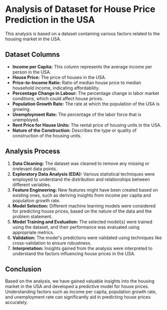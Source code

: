 <!DOCTYPE html>
<html lang="en">
<head>
  <meta charset="UTF-8">
  <meta name="viewport" content="width=device-width, initial-scale=1.0">
</head>
<body>
  <h1>Analysis of Dataset for House Price Prediction in the USA</h1>
  <p>This analysis is based on a dataset containing various factors related to the housing market in the USA.</p>
  
  <h2>Dataset Columns</h2>
  <ul>
    <li><strong>Income per Capita:</strong> This column represents the average income per person in the USA.</li>
    <li><strong>House Price:</strong> The price of houses in the USA.</li>
    <li><strong>Price-to-Income Ratio:</strong> Ratio of median house price to median household income, indicating affordability.</li>
    <li><strong>Percentage Change in Labour:</strong> The percentage change in labor market conditions, which could affect house prices.</li>
    <li><strong>Population Growth Rate:</strong> The rate at which the population of the USA is growing.</li>
    <li><strong>Unemployment Rate:</strong> The percentage of the labor force that is unemployed.</li>
    <li><strong>Rent Price for House Units:</strong> The rental price of housing units in the USA.</li>
    <li><strong>Nature of the Construction:</strong> Describes the type or quality of construction of the housing units.</li>
  </ul>
  
  <h2>Analysis Process</h2>
  <ol>
    <li><strong>Data Cleaning:</strong> The dataset was cleaned to remove any missing or irrelevant data points.</li>
    <li><strong>Exploratory Data Analysis (EDA):</strong> Various statistical techniques were employed to understand the distribution and relationships between different variables.</li>
    <li><strong>Feature Engineering:</strong> New features might have been created based on existing ones, such as deriving insights from income per capita and population growth rate.</li>
    <li><strong>Model Selection:</strong> Different machine learning models were considered for predicting house prices, based on the nature of the data and the problem statement.</li>
    <li><strong>Model Training and Evaluation:</strong> The selected model(s) were trained using the dataset, and their performance was evaluated using appropriate metrics.</li>
    <li><strong>Validation:</strong> The model's predictions were validated using techniques like cross-validation to ensure robustness.</li>
    <li><strong>Interpretation:</strong> Insights gained from the analysis were interpreted to understand the factors influencing house prices in the USA.</li>
  </ol>
  
  <h2>Conclusion</h2>
  <p>Based on the analysis, we have gained valuable insights into the housing market in the USA and developed a predictive model for house prices. Understanding factors such as income per capita, population growth rate, and unemployment rate can significantly aid in predicting house prices accurately.</p>
</body>
</html>
